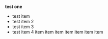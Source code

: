 **test one**

* test item
* test item 2
* test item 3
* test item 4
item
item
item
item
item
item
item
